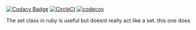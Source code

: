 [![Codacy Badge](https://api.codacy.com/project/badge/Grade/abc733c338434b829620de78e1590cc4)](https://app.codacy.com/app/michael-jacques/better_set?utm_source=github.com&utm_medium=referral&utm_content=michael-jacques/better_set&utm_campaign=Badge_Grade_Settings)
[![CircleCI](https://circleci.com/gh/michael-jacques/better_set.svg?style=svg)](https://circleci.com/gh/michael-jacques/better_set) [![codecov](https://codecov.io/gh/michael-jacques/better_set/branch/master/graph/badge.svg)](https://codecov.io/gh/michael-jacques/better_set)

The set class in ruby is useful but doesnt really act like a set. this one does
